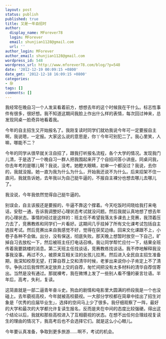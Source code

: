 ```yaml
---
layout: post
status: publish
published: true
title: 又是一年自招时
author:
  display_name: MForever78
  login: MForever
  email: shunjian1128@gmail.com
  url: ''
author_login: MForever
author_email: shunjian1128@gmail.com
wordpress_id: 548
wordpress_url: http://www.mforever78.com/blog/?p=548
date: '2012-12-19 00:09:15 +0800'
date_gmt: '2012-12-18 16:09:15 +0800'
categories:
- 杂
tags: []
comments: []
---
```


<p>我经常在晚自习一个人发呆看着前方，想想去年的这个时候我在干什么。标志性事件有很多，很好想。我不知道这期间我脸上作出什么样的表情，每次回过神来，总发现同桌一脸奇异地看着我。</p>
<p>今年的自主招生又开始报名了。我刚复读时同学们就劝我说今年可一定要报自主啊，我说嗯，一定报。大家这么说的意思是，你丫今年可别犯二了。我心里笑，人嘛，哪能不二？</p>
<p>今年的同学从很早就关注自招了，跟我打听报名流程，各个大学的情况。发现我门儿清，于是选了一个晚自习一群人把我围起来开了个自招问答小讲座。同桌问我，你去年考的是哪儿啊？我说，没考。她瞪大眼睛，初审一个都没过？我说，去你的，我就没报。她一直为我为什么为什么，开始我还说不为什么。后来招架不住一直问，我就告诉她，去年我以为自己挺牛逼的，不报自主裸分也想去哪儿去哪儿了。</p>
<p>我没说，今年我依然觉得自己挺牛逼的。</p>
<p>别误会，自主该报还是要报的，牛逼不靠这个撑着。今天吃饭时间晓给我打来电话，安慰一通，告诉我调整好心理状态考试就没问题。然后我就认真地想了想去年的心理状态。事情的经过是这样的：班主任不希望我落太多课去上竞赛，我顶着压力去了，竞赛教练和同学们一片看好。这期间几乎挂掉了所有文化课考试包括自主选拔考试。然后竞赛出来自我感觉不好，觉得在获奖边缘。回来文化课跟不上，小卷子各种不会做。出分，没有保送，彻底失败。那天晚上想暂时放空一下自己，旷掉自习去放松一下，然后被班主任打电话召唤。我让同学帮忙应付一下，结果全班传着我要跳楼的消息。第二天班主任找谈话，竞赛教练找谈话。我不停地解释我没事我没事。再过不久，被原来互相关注的女孩儿拉黑。然后进入全民自主招生准备期，我深知校荐无望，打算自荐上交和清华时候，老爹出来说你小子肯定上不了清华。争执过后我悍然决定放弃上交的自荐，匆忙间把没有太多材料的清华自荐信寄出。当然是没有通过。那就裸考，我在微博上发了一些别人看不懂的豪言壮语。半年后，高考，失利，复读。</p>
<p>这简直就是一部二逼青年奋斗史。狗血的剧情和电影里大圆满的桥段我是一个也没碰上。去年藐视高校，今年就被高校藐视。一大部分学校都在简章中挂出了招生对象是「优秀的应届毕业生」，选择的空间马上少了很多。我仔细观察了一阵，最好的大学和最次的大学都允许复读生报名，反而是夹在中间的态度比较强硬。得出这个结论以后，我就和那些高校进入了互相藐视的状态。在想不出任何合理歧视复读生的理由的情况下，我高考后也不会选择它们。就是这么小心眼儿。</p>
<p>今年要认真准备，争取到更多旅游……啊不，考试的机会。</p>

